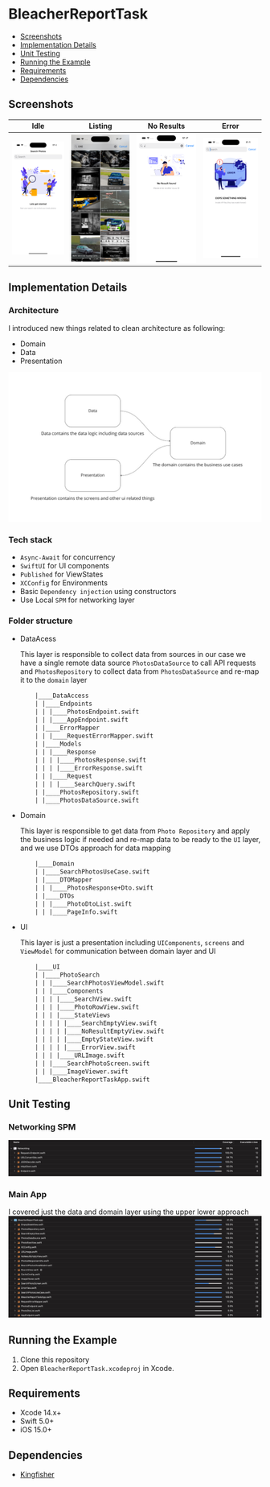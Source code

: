 # BleacherReportTask

- [Screenshots](#Screenshots)
- [Implementation Details](#implementation-details)
- [Unit Testing](#unit-testing)
- [Running the Example](#run-sample)
- [Requirements](#requirements)
- [Dependencies](#Dependencies)

## Screenshots

| Idle  |  Listing | No Results |  Error |
|---|---|---|---|
| <img src="screenshots/idle.png" width="200">  | <img src="screenshots/listing.png" width="200">|<img src="screenshots/no_results.png" width="200"> | <img src="screenshots/error.png" width="200">

## Implementation Details
  ### Architecture
 I introduced new things related to clean architecture as following:

   * Domain
   * Data
   * Presentation

![image](screenshots/architecture.png)

### Tech stack
 * `Async-Await` for concurrency 
 * `SwiftUI` for UI components
 * `Published` for ViewStates
 * `XCConfig` for Environments
 * Basic `Dependency injection` using constructors
 * Use Local `SPM` for networking layer


 ### Folder structure
 * DataAcess
    
   This layer is responsible to collect data from sources in our case we have a single remote data source `PhotosDataSource` to call API requests and `PhotosRepository` to collect data from `PhotosDataSource` and re-map it to the `domain` layer
    ``` 
        |____DataAccess
        | |____Endpoints
        | | |____PhotosEndpoint.swift
        | | |____AppEndpoint.swift
        | |____ErrorMapper
        | | |____RequestErrorMapper.swift
        | |____Models
        | | |____Response
        | | | |____PhotosResponse.swift
        | | | |____ErrorResponse.swift
        | | |____Request
        | | | |____SearchQuery.swift
        | |____PhotosRepository.swift
        | |____PhotosDataSource.swift
    ```
* Domain

    This layer is responsible to get data from `Photo Repository` and apply the business logic if needed and re-map data to be ready to the `UI` layer, and we use DTOs approach for data mapping
    ``` 
        |____Domain
        | |____SearchPhotosUseCase.swift
        | |____DTOMapper
        | | |____PhotosResponse+Dto.swift
        | |____DTOs
        | | |____PhotoDtoList.swift
        | | |____PageInfo.swift
    ```
* UI

   This layer is just a presentation including `UIComponents`, `screens` and `ViewModel` for communication between domain layer and UI

    ```
        |____UI
        | |____PhotoSearch
        | | |____SearchPhotosViewModel.swift
        | | |____Components
        | | | |____SearchView.swift
        | | | |____PhotoRowView.swift
        | | | |____StateViews
        | | | | |____SearchEmptyView.swift
        | | | | |____NoResultEmptyView.swift
        | | | | |____EmptyStateView.swift
        | | | | |____ErrorView.swift
        | | | |____URLImage.swift
        | | |____SearchPhotoScreen.swift
        | | |____ImageViewer.swift
        |____BleacherReportTaskApp.swift
    ```
## Unit Testing
   ### Networking SPM
   
   ![image](screenshots/networking_cov.png)

   ### Main App
   I covered just the data and domain layer using the upper lower approach 
   ![image](screenshots/app_cov.png)


## Running the Example
1. Clone this repository
2. Open `BleacherReportTask.xcodeproj` in Xcode. 

## Requirements
- Xcode 14.x+
- Swift 5.0+
- iOS 15.0+

## Dependencies
- [Kingfisher](https://github.com/onevcat/Kingfisher)